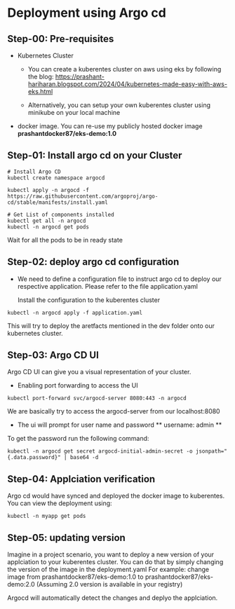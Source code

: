 # Deployment using Argo cd



## Step-00:  Pre-requisites
- Kubernetes Cluster
  - You can create a kuberentes cluster on aws using eks by following the blog: https://prashant-hariharan.blogspot.com/2024/04/kubernetes-made-easy-with-aws-eks.html
  
  - Alternatively, you can setup your own kuberentes cluster using minikube on your local machine
- docker image. You can re-use my publicly hosted docker image **prashantdocker87/eks-demo:1.0** 



## Step-01: Install argo cd on your Cluster

```
# Install Argo CD 
kubectl create namespace argocd

kubectl apply -n argocd -f https://raw.githubusercontent.com/argoproj/argo-cd/stable/manifests/install.yaml

# Get List of components installed
kubectl get all -n argocd
kubectl -n argocd get pods    
```
Wait for all the pods to be in ready state



## Step-02: deploy argo cd configuration
- We need to define a configuration file to instruct argo cd to deploy our respective application.
  Please refer to the file application.yaml
  
  Install the configuration to the kuberentes cluster

```                   
kubectl -n argocd apply -f application.yaml

```
This will try to deploy the aretfacts mentioned in the dev folder onto our kubernetes cluster.




## Step-03: Argo CD UI
Argo CD UI can give you a visual representation of your cluster.

- Enabling port forwarding to access the UI
```
kubectl port-forward svc/argocd-server 8080:443 -n argocd
```

We are basically try to access the argocd-server from our localhost:8080

- The ui will prompt for user name and password
** username: admin **
  

To get the password run the following command:
```
kubectl -n argocd get secret argocd-initial-admin-secret -o jsonpath="{.data.password}" | base64 -d
```

## Step-04: Applciation verification
Argo cd would have synced and deployed the docker image to kuberentes.
You can view the deployment using:

```                   
kubectl -n myapp get pods

```
 
## Step-05: updating version
Imagine in a project scenario, you want to deploy a new version of your applciation to your kuberentes cluster.
You can do that by simply changing the version of the image in the deployment.yaml
For example: change image from prashantdocker87/eks-demo:1.0 to prashantdocker87/eks-demo:2.0
(Assuming 2.0 version is available in your registry)

Argocd will automatically detect the changes and deplyo the applciation.
